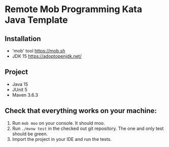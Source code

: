 # Remote Mob Programming Kata Java Template

## Installation

- 'mob' tool https://mob.sh
- JDK 15 https://adoptopenjdk.net/

## Project

- Java 15
- JUnit 5
- Maven 3.6.3

## Check that everything works on your machine:

1. Run `mob moo` on your console. It should moo.
2. Run `./mvnw test` in the checked out git repository. The one and only test should be green.
3. Import the project in your IDE and run the tests.
